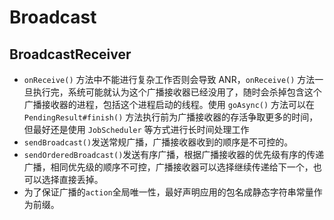 # Broadcast

## BroadcastReceiver
- `onReceive()` 方法中不能进行复杂工作否则会导致 ANR，`onReceive()` 方法一旦执行完，系统可能就认为这个广播接收器已经没用了，随时会杀掉包含这个广播接收器的进程，包括这个进程启动的线程。使用 `goAsync()` 方法可以在 `PendingResult#finish()` 方法执行前为广播接收器的存活争取更多的时间，但最好还是使用 `JobScheduler` 等方式进行长时间处理工作
- `sendBroadcast()`发送常规广播，广播接收器收到的顺序是不可控的。
- `sendOrderedBroadcast()`发送有序广播，根据广播接收器的优先级有序的传递广播，相同优先级的顺序不可控，广播接收器可以选择继续传递给下一个，也可以选择直接丢掉。
- 为了保证广播的`action`全局唯一性，最好声明应用的包名成静态字符串常量作为前缀。